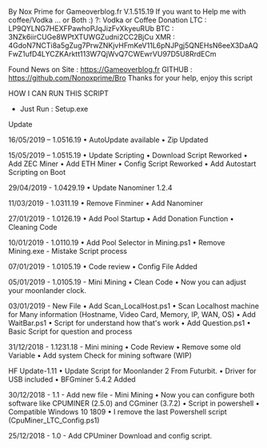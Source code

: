 By Nox Prime for Gameoverblog.fr
V.1.515.19
If you want to Help me with coffee/Vodka ... or Both :) ?:
Vodka or Coffee Donation
LTC : LP9QYLNG7HEXFPawhoPJqJizFvXkyeuRUb
BTC : 3NZk6iirCUGe8WPtXTUWGZudni2CC2BjCu
XMR : 4GdoN7NCTi8a5gZug7PrwZNKjvHFmKeV11L6pNJPgj5QNEHsN6eeX3DaAQFwZ1ufD4LYCZKArktt113W7QjWvQ7CWEwrVU97D5U8RrdECm

Found News on
Site : https://Gameoverblog.fr
GITHUB : https://github.com/Nonoxprime/Bro
Thanks for your help, enjoy this script

HOW I CAN RUN THIS SCRIPT
-	Just Run : Setup.exe 

Update

16/05/2019 – 1.0516.19
•	AutoUpdate available
•	Zip Updated

15/05/2019 – 1.0515.19
•	Update Scripting
•	Download Script Reworked
•	Add ZEC Miner
•	Add ETH Miner
•	Config Script Reworked
•	Add Autostart Scripting on Boot

29/04/2019 - 1.0429.19
•	Update Nanominer 1.2.4

11/03/2019 - 1.0311.19
•	Remove Finminer
•	Add Nanominer

27/01/2019 - 1.0126.19
•	Add Pool Startup
•	Add Donation Function
•	Cleaning Code

10/01/2019 - 1.0110.19
•	Add Pool Selector in Mining.ps1
•	Remove Mining.exe - Mistake Script process

07/01/2019 - 1.0105.19
•	Code review
•	Config File Added

05/01/2019 - 1.0105.19 - Mini Mining
•	Clean Code
•	Now you can adjust your moonlander clock.

03/01/2019 - New File
•	Add Scan_LocalHost.ps1
•	Scan Localhost machine for Many information (Hostname, Video Card, Memory, IP, WAN, OS)
•	Add WaitBar.ps1
•	Script for understand how that's work
•	Add Question.ps1
•	Basic Script for question and process

31/12/2018 - 1.1231.18 - Mini mining
•	Code Review
•	Remove some old Variable
•	Add system Check for mining software (WIP)

HF Update-1.11
•	Update Script for Moonlander 2 From Futurbit.
•	Driver for USB included
•	BFGminer 5.4.2 Added

30/12/2018 - 1.1 - Add new file - Mini Mining
•	Now you can configure both software like CPUMINER (2.5.0) and CGminer (3.7.2)
•	Script in powershell
•	Compatible Windows 10 1809
•	I remove the last Powershell script (CpuMiner_LTC_Config.ps1)

25/12/2018 - 1.0 - Add CPUminer Download and config script.
